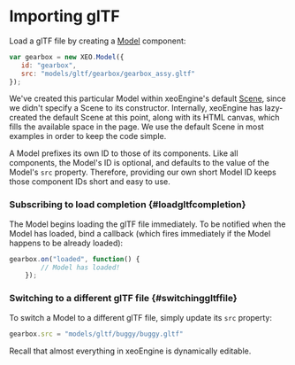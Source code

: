 # Importing glTF

Load a glTF file by creating a [Model](http://xeoengine.org/docs/classes/Model.html) component:

```javascript
var gearbox = new XEO.Model({
   id: "gearbox",
   src: "models/gltf/gearbox/gearbox_assy.gltf"
});
```

We've created this particular Model within xeoEngine's default [Scene](http://xeoengine.org/docs/classes/Scene.html), 
since we didn't specify a Scene to its constructor. Internally, xeoEngine has lazy-created the default Scene at this point, 
along with its HTML canvas, which fills the available space in the page. We use the default Scene in most examples in 
order to keep the code simple.

A Model prefixes its own ID to those of its components. Like all components, the Model's ID is optional, and defaults to 
the value of the Model's `src` property. Therefore, providing our own short Model ID keeps those component IDs 
short and easy to use.

### Subscribing to load completion {#loadgltfcompletion}

The Model begins loading the glTF file immediately. To be notified when the Model has loaded, bind a callback \(which 
fires immediately if the Model happens to be already loaded\):

```javascript
gearbox.on("loaded", function() {
        // Model has loaded!
    });
```

### Switching to a different glTF file {#switchinggltffile}

To switch a Model to a different glTF file, simply update its `src` property:

```javascript
gearbox.src = "models/gltf/buggy/buggy.gltf"
```

Recall that almost everything in xeoEngine is dynamically editable.

